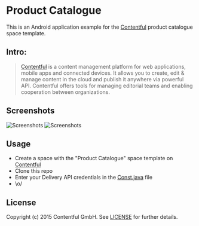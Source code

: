 # Product Catalogue

This is an Android application example for the [Contentful][1] product catalogue space template.

## Intro:

> [Contentful][1] is a content management platform for web applications, mobile apps and connected devices. It allows you to create, edit & manage content in the cloud and publish it anywhere via powerful API. Contentful offers tools for managing editorial teams and enabling cooperation between organizations.

## Screenshots

![Screenshots](screenshots/sc1.png) ![Screenshots](screenshots/sc2.png)

## Usage

- Create a space with the "Product Catalogue" space template on [Contentful][1]
- Clone this repo
- Enter your Delivery API credentials in the [Const.java][3] file
- \o/

## License

Copyright (c) 2015 Contentful GmbH. See [LICENSE][2] for further details.


[1]: https://www.contentful.com
[2]: LICENSE
[3]: app/src/main/java/catalogue/templates/contentful/lib/Const.java
